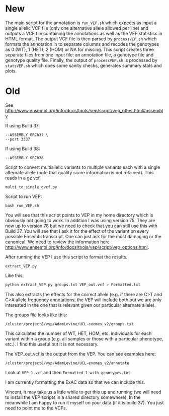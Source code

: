 # New

The main script for the annotation is ```run_VEP.sh``` which expects as input a single allelic VCF file (only one alternative allele allowed per line) and outputs a VCF file containing the annotations as well as the VEP statistics in HTML format.
The output VCF file is then parsed by ```processVEP.sh``` which formats the annotation in to separate columns and recodes the genotypes as 0 (WT), 1 (HET), 2 (HOM) or NA for missing.  This script creates three separate files from one input file: an annotation file, a genotype file and genotype quality file.
Finally, the output of ```processVEP.sh``` is processed by ```statsVEP.sh``` which does some sanity checks, generates summary stats and plots.



# Old


See http://www.ensembl.org/info/docs/tools/vep/script/vep_other.html#assembly

If using Build 37:

```
--ASSEMBLY GRCh37 \
--port 3337
```

If using Build 38:
```
--ASSEMBLY GRCh38
```

Script to convert multiallelic variants to multiple variants each with a single alternate allele
(note that quality score information is not retained). This reads in a gz vcf.
```
multi_to_single_gvcf.py
 ```
Script to run VEP:
```
bash run_VEP.sh
```
You will see that this script points to VEP in my home directory which is obviously not going to work.
In addition I was using version 75. They are now up to version 78 but we need to check that you can still use this with Build 37. You will see that I ask it for the effect of the variant on every possible Ensembl transcript.
One can just ask for the most damaging or the canonical.
We need to review the information here http://www.ensembl.org/info/docs/tools/vep/script/vep_options.html.
 
After running the VEP I use this script to format the results.

```
extract_VEP.py
```

Like this:
```sh
python extract_VEP.py groups.txt VEP_out.vcf > Formatted.txt
```

This also extracts the effects for the correct allele (e.g. if there are C>T and C>A allele frequency annotations,
the VEP will include both but we are only interested in the one that is relevant given our particular alternate allele).
 
The groups file looks like this:
```
/cluster/project8/vyp/AdamLevine/UCL-exomes_v2/groups.txt
```

This calculates the number of WT, HET, HOM, etc. individuals for each variant within a group
(e.g. all samples or those with a particular phenotype, etc.). I find this useful but it is not necessary.
 
The VEP_out.vcf is the output from the VEP.
You can see examples here:
```
/cluster/project8/vyp/AdamLevine/UCL-exomes_v2/annotate
```

Look at `VEP_1.vcf` and then `Formatted_1_with_genotypes.txt`
 
I am currently formatting the ExAC data so that we can include this.
 
Vincent, it may take us a little while to get this up and running
(we will need to install the VEP scripts in a shared directory somewhere).
In the meanwhile I am happy to run it myself on your data (if it is build 37).
You just need to point me to the VCFs.
 

 
